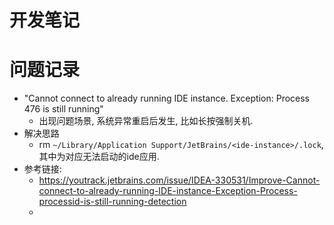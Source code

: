 # 开发笔记



# 问题记录

- "Cannot connect to already running IDE instance.
    Exception: Process 476 is still running"
    - 出现问题场景, 系统异常重启后发生, 比如长按强制关机.
- 解决思路
    - rm `~/Library/Application Support/JetBrains/<ide-instance>/.lock`, 其中<ide-instance>为对应无法启动的ide应用.
- 参考链接:
    - https://youtrack.jetbrains.com/issue/IDEA-330531/Improve-Cannot-connect-to-already-running-IDE-instance-Exception-Process-processid-is-still-running-detection
    - 